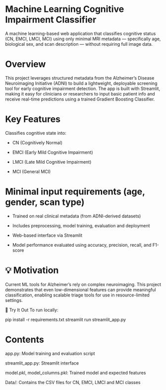 # Machine Learning Cognitive Impairment Classifier

A machine learning-based web application that classifies cognitive status (CN, EMCI, LMCI, MCI) using only minimal MRI metadata — specifically age, biological sex, and scan description — without requiring full image data.

# Overview
This project leverages structured metadata from the Alzheimer’s Disease Neuroimaging Initiative (ADNI) to build a lightweight, deployable screening tool for early cognitive impairment detection. The app is built with Streamlit, making it easy for clinicians or researchers to input basic patient info and receive real-time predictions using a trained Gradient Boosting Classifier.

# Key Features
Classifies cognitive state into:

- CN (Cognitively Normal)

- EMCI (Early Mild Cognitive Impairment)

- LMCI (Late Mild Cognitive Impairment)

- MCI (General MCI)

# Minimal input requirements (age, gender, scan type)

- Trained on real clinical metadata (from ADNI-derived datasets)

- Includes preprocessing, model training, evaluation and deployment

- Web-based interface via Streamlit

- Model performance evaluated using accuracy, precision, recall, and F1-score

# 💡 Motivation
Current ML tools for Alzheimer’s rely on complex neuroimaging. This project demonstrates that even low-dimensional features can provide meaningful classification, enabling scalable triage tools for use in resource-limited settings.

🚀 Try It Out
To run locally:

pip install -r requirements.txt
streamlit run streamlit_app.py

# Contents
app.py: Model training and evaluation script

streamlit_app.py: Streamlit interface

model.pkl, model_columns.pkl: Trained model and expected features

Data/: Contains the CSV files for CN, EMCI, LMCI and MCI classes


